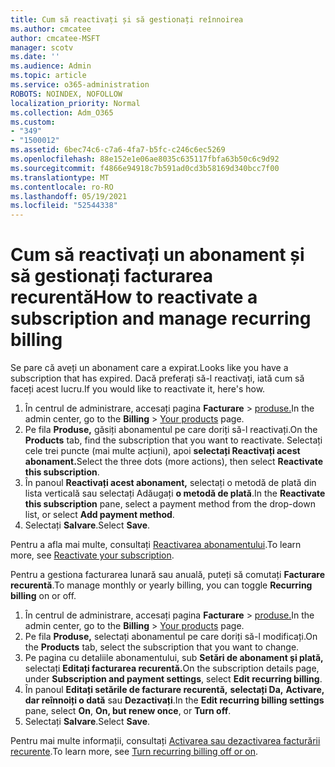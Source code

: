 ```yaml
---
title: Cum să reactivați și să gestionați reînnoirea
ms.author: cmcatee
author: cmcatee-MSFT
manager: scotv
ms.date: ''
ms.audience: Admin
ms.topic: article
ms.service: o365-administration
ROBOTS: NOINDEX, NOFOLLOW
localization_priority: Normal
ms.collection: Adm_O365
ms.custom:
- "349"
- "1500012"
ms.assetid: 6bec74c6-c7a6-4fa7-b5fc-c246c6ec5269
ms.openlocfilehash: 88e152e1e06ae8035c635117fbfa63b50c6c9d92
ms.sourcegitcommit: f4866e94918c7b591ad0cd3b58169d340bcc7f00
ms.translationtype: MT
ms.contentlocale: ro-RO
ms.lasthandoff: 05/19/2021
ms.locfileid: "52544338"
---
```

# <a name="how-to-reactivate-a-subscription-and-manage-recurring-billing"></a><span data-ttu-id="bcd6d-102">Cum să reactivați un abonament și să gestionați facturarea recurentă</span><span class="sxs-lookup"><span data-stu-id="bcd6d-102">How to reactivate a subscription and manage recurring billing</span></span>

<span data-ttu-id="bcd6d-103">Se pare că aveți un abonament care a expirat.</span><span class="sxs-lookup"><span data-stu-id="bcd6d-103">Looks like you have a subscription that has expired.</span></span> <span data-ttu-id="bcd6d-104">Dacă preferați să-l reactivați, iată cum să faceți acest lucru.</span><span class="sxs-lookup"><span data-stu-id="bcd6d-104">If you would like to reactivate it, here's how.</span></span>
  
1. <span data-ttu-id="bcd6d-105">În centrul de administrare, accesați pagina **Facturare**  >  [produse.](https://go.microsoft.com/fwlink/p/?linkid=842054)</span><span class="sxs-lookup"><span data-stu-id="bcd6d-105">In the admin center, go to the **Billing** > [Your products](https://go.microsoft.com/fwlink/p/?linkid=842054) page.</span></span>
2. <span data-ttu-id="bcd6d-106">Pe fila **Produse,** găsiți abonamentul pe care doriți să-l reactivați.</span><span class="sxs-lookup"><span data-stu-id="bcd6d-106">On the **Products** tab, find the subscription that you want to reactivate.</span></span> <span data-ttu-id="bcd6d-107">Selectați cele trei puncte (mai multe acțiuni), apoi **selectați Reactivați acest abonament.**</span><span class="sxs-lookup"><span data-stu-id="bcd6d-107">Select the three dots (more actions), then select **Reactivate this subscription**.</span></span>
3. <span data-ttu-id="bcd6d-108">În panoul **Reactivați acest abonament,** selectați o metodă de plată din lista verticală sau selectați Adăugați **o metodă de plată**.</span><span class="sxs-lookup"><span data-stu-id="bcd6d-108">In the **Reactivate this subscription** pane, select a payment method from the drop-down list, or select **Add payment method**.</span></span>
4. <span data-ttu-id="bcd6d-109">Selectați **Salvare**.</span><span class="sxs-lookup"><span data-stu-id="bcd6d-109">Select **Save**.</span></span>

<span data-ttu-id="bcd6d-110">Pentru a afla mai multe, consultați [Reactivarea abonamentului](/microsoft-365/commerce/subscriptions/reactivate-your-subscription).</span><span class="sxs-lookup"><span data-stu-id="bcd6d-110">To learn more, see [Reactivate your subscription](/microsoft-365/commerce/subscriptions/reactivate-your-subscription).</span></span>

<span data-ttu-id="bcd6d-111">Pentru a gestiona facturarea lunară sau anuală, puteți să comutați **Facturare recurentă**.</span><span class="sxs-lookup"><span data-stu-id="bcd6d-111">To manage monthly or yearly billing, you can toggle **Recurring billing** on or off.</span></span>
  
1. <span data-ttu-id="bcd6d-112">În centrul de administrare, accesați pagina **Facturare**  >  [produse.](https://go.microsoft.com/fwlink/p/?linkid=842054)</span><span class="sxs-lookup"><span data-stu-id="bcd6d-112">In the admin center, go to the **Billing** > [Your products](https://go.microsoft.com/fwlink/p/?linkid=842054) page.</span></span>
2. <span data-ttu-id="bcd6d-113">Pe fila **Produse,** selectați abonamentul pe care doriți să-l modificați.</span><span class="sxs-lookup"><span data-stu-id="bcd6d-113">On the **Products** tab, select the subscription that you want to change.</span></span>
3. <span data-ttu-id="bcd6d-114">Pe pagina cu detaliile abonamentului, sub **Setări de abonament și plată,** selectați **Editați facturarea recurentă.**</span><span class="sxs-lookup"><span data-stu-id="bcd6d-114">On the subscription details page, under **Subscription and payment settings**, select **Edit recurring billing**.</span></span>
4. <span data-ttu-id="bcd6d-115">În panoul **Editați setările de facturare recurentă,** **selectați Da,** **Activare, dar reînnoiți o dată** sau **Dezactivați**.</span><span class="sxs-lookup"><span data-stu-id="bcd6d-115">In the **Edit recurring billing settings** pane, select **On**, **On, but renew once**, or **Turn off**.</span></span>
5. <span data-ttu-id="bcd6d-116">Selectați **Salvare**.</span><span class="sxs-lookup"><span data-stu-id="bcd6d-116">Select **Save**.</span></span>

<span data-ttu-id="bcd6d-117">Pentru mai multe informații, consultați [Activarea sau dezactivarea facturării recurente](/microsoft-365/commerce/subscriptions/renew-your-subscription#turn-recurring-billing-off-or-on).</span><span class="sxs-lookup"><span data-stu-id="bcd6d-117">To learn more, see [Turn recurring billing off or on](/microsoft-365/commerce/subscriptions/renew-your-subscription#turn-recurring-billing-off-or-on).</span></span>